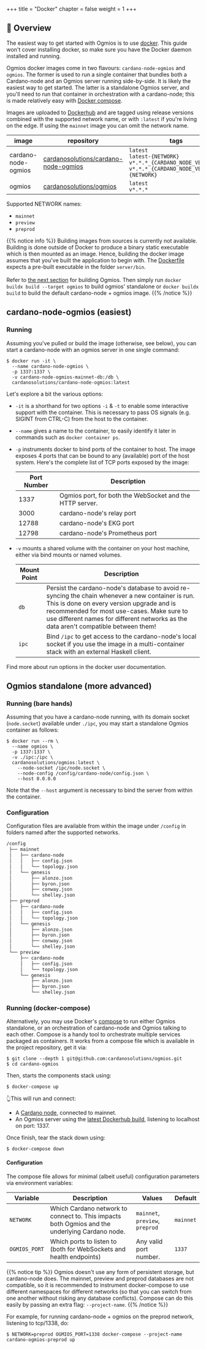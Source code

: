 +++
title = "Docker"
chapter = false
weight = 1
+++

## 🐳 Overview

The easiest way to get started with Ogmios is to use [docker](https://www.docker.com/). This guide won't cover installing docker, so make sure you have the Docker daemon installed and running.

Ogmios docker images come in two flavours: `cardano-node-ogmios` and `ogmios`. The former is used to run a single container that bundles both a Cardano-node and an Ogmios server running side-by-side. It is likely the easiest way to get started. The latter is a standalone Ogmios server, and you'll need to run that container in orchestration with a cardano-node; this is made relatively easy with [Docker compose](https://docs.docker.com/compose/).

Images are uploaded to [Dockerhub](https://hub.docker.com/u/cardanosolutions)
and are tagged using release versions combined with the supported network name,
or with `:latest` if you're living on the edge. If using the `mainnet` image
you can omit the network name.

| image               | repository                                                                                      | tags               |
| ---                 | ---                                                                                             | ---                |
| cardano-node-ogmios | [cardanosolutions/cardano-node-ogmios](https://hub.docker.com/repository/docker/cardanosolutions/cardano-node-ogmios) | `latest`<br/>`latest-{NETWORK}`<br/>`v*.*.*_{CARDANO_NODE_VERSION}`<br/>`v*.*.*_{CARDANO_NODE_VERSION}-{NETWORK}` |
| ogmios              | [cardanosolutions/ogmios](https://hub.docker.com/repository/docker/cardanosolutions/ogmios)                           | `latest`<br/>`v*.*.*` |

Supported NETWORK names:

- `mainnet`
- `preview`
- `preprod`

{{% notice info %}}
Building images from sources is currently not available. Building is done outside of Docker to produce a binary static executable which is then mounted as an image. Hence, building the docker image assumes that you've built the application to begin with. The [Dockerfile](https://github.com/CardanoSolutions/ogmios/blob/master/Dockerfile) expects a pre-built executable in the folder `server/bin`.<br/><br/>
Refer to [the next section](/getting-started/building/) for building Ogmios. Then simply run `docker buildx build --target ogmios` to build ogmios' standalone or `docker buildx build` to build the default cardano-node + ogmios image.
{{% /notice %}}

## cardano-node-ogmios (easiest)

### Running

Assuming you've pulled or build the image (otherwise, see below), you can start a cardano-node with an ogmios server in one single command:

```console
$ docker run -it \
  --name cardano-node-ogmios \
  -p 1337:1337 \
  -v cardano-node-ogmios-mainnet-db:/db \
  cardanosolutions/cardano-node-ogmios:latest
```

Let's explore a bit the various options:

- `-it` is a shorthand for two options `-i` & `-t` to enable some interactive support with the container. This is necessary to pass OS signals (e.g. SIGINT from CTRL-C) from the host to the container.

- `--name` gives a name to the container, to easily identify it later in commands such as `docker container ps`.

- `-p` instruments docker to bind ports of the container to host. The image exposes 4 ports that can be bound to any (available) port of the host system. Here's the complete list of TCP ports exposed by the image:

  | Port Number | Description                                              |
  | ---         | ---                                                      |
  | 1337        | Ogmios port, for both the WebSocket and the HTTP server. |
  | 3000        | cardano-node's relay port                                |
  | 12788       | cardano-node's EKG port                                  |
  | 12798       | cardano-node's Prometheus port                           |

- `-v` mounts a shared volume with the container on your host machine, either via bind mounts or named volumes.

  | Mount Point | Description                                                                                                                                                                     |
  | ---         | ---                                                                                                                                                                             |
  | `db`        | Persist the cardano-node's database to avoid re-syncing the chain whenever a new container is run. This is done on every version upgrade and is recommended for most use-cases. Make sure to use different names for different networks as the data aren't compatible between them! |
  | `ipc`       | Bind `/ipc` to get access to the cardano-node's local socket if you use the image in a multi-container stack with an external Haskell client.                                   |

Find more about run options in the docker user documentation.

## Ogmios standalone (more advanced)

### Running (bare hands)

Assuming that you have a cardano-node running, with its domain socket (`node.socket`) available under `./ipc`, you may start a standalone Ogmios container as follows:

```console
$ docker run --rm \
  --name ogmios \
  -p 1337:1337 \
  -v ./ipc:/ipc \
  cardanosolutions/ogmios:latest \
    --node-socket /ipc/node.socket \
    --node-config /config/cardano-node/config.json \
    --host 0.0.0.0
```

Note that the `--host` argument is necessary to bind the server from within the container.

### Configuration

Configuration files are available from within the image under `/config` in folders named after the supported networks.

```sh
/config
 ├── mainnet
 │   ├── cardano-node
 │   │   ├── config.json
 │   │   └── topology.json
 │   └── genesis
 │       ├── alonzo.json
 │       ├── byron.json
 │       ├── conway.json
 │       └── shelley.json
 ├── preprod
 │   ├── cardano-node
 │   │   ├── config.json
 │   │   └── topology.json
 │   └── genesis
 │       ├── alonzo.json
 │       ├── byron.json
 │       ├── conway.json
 │       └── shelley.json
 └── preview
     ├── cardano-node
     │   ├── config.json
     │   └── topology.json
     └── genesis
         ├── alonzo.json
         ├── byron.json
         └── shelley.json
```

### Running (docker-compose)

Alternatively, you may use Docker's [compose](https://docs.docker.com/compose/) to run either Ogmios standalone, or an orchestration of cardano-node and Ogmios talking to each other. Compose is a handy tool to orchestrate multiple services packaged as containers. It works from a compose file which is available in the project repository, get it via:

```console
$ git clone --depth 1 git@github.com:cardanosolutions/ogmios.git
$ cd cardano-ogmios
```

Then, starts the components stack using:

```console
$ docker-compose up
```

👆This will run and connect:

- A [Cardano node](https://github.com/input-output-hk/cardano-node/), connected to mainnet.
- An Ogmios server using the [latest Dockerhub build](https://hub.docker.com/r/cardanosolutions/ogmios), listening to localhost on port: 1337.

Once finish, tear the stack down using:

```console
$ docker-compose down
```

#### Configuration

The compose file allows for minimal (albeit useful) configuration parameters via environment variables:

Variable      | Description                                                                                    | Values                          | Default
---           | ---                                                                                            | ---                             | ---
`NETWORK`     | Which Cardano network to connect to. This impacts both Ogmios and the underlying Cardano node. | `mainnet`, `preview`, `preprod` | `mainnet`
`OGMIOS_PORT` | Which ports to listen to (both for WebSockets and health endpoints)                            | Any valid port number.          | `1337`

{{% notice tip %}}
Ogmios doesn't use any form of persistent storage, but cardano-node does. The mainnet, preview and preprod databases are not compatible, so it is recommended to instrument docker-compose to use different namespaces for different networks (so that you can switch from one another without risking any database conflicts). Compose can do this easily by passing an extra flag: `--project-name`.
{{% /notice %}}

For example, for running cardano-node + ogmios on the preprod network, listening to tcp/1338, do:

```console
$ NETWORK=preprod OGMIOS_PORT=1338 docker-compose --project-name cardano-ogmios-preprod up
```
